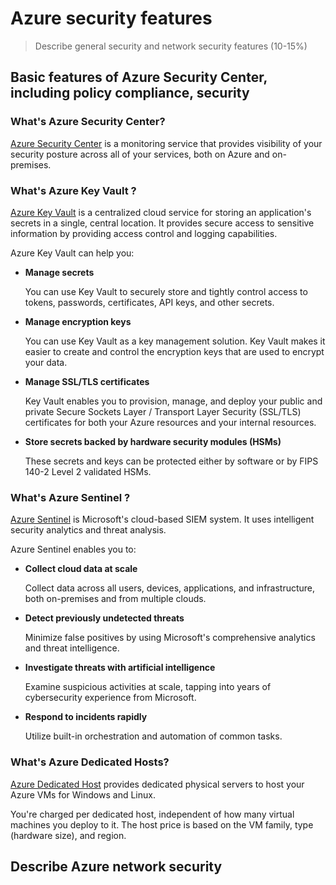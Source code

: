 # Azure security features

> Describe general security and network security features (10-15%)


## Basic features of Azure Security Center, including policy compliance, security

### What's Azure Security Center?

[Azure Security Center](https://docs.microsoft.com/en-us/learn/modules/protect-against-security-threats-azure/2-protect-threats-security-center) is a monitoring service that provides visibility of your security posture across all of your services, both on Azure and on-premises. 

### What's Azure Key Vault ?

[Azure Key Vault](https://docs.microsoft.com/en-us/learn/modules/protect-against-security-threats-azure/4-manage-secrets-key-vault) is a centralized cloud service for storing an application's secrets in a single, central location. It provides secure access to sensitive information by providing access control and logging capabilities.

Azure Key Vault can help you:

-   **Manage secrets**
    
    You can use Key Vault to securely store and tightly control access to tokens, passwords, certificates, API keys, and other secrets.
    
-   **Manage encryption keys**
    
    You can use Key Vault as a key management solution. Key Vault makes it easier to create and control the encryption keys that are used to encrypt your data.
    
-   **Manage SSL/TLS certificates**
    
    Key Vault enables you to provision, manage, and deploy your public and private Secure Sockets Layer / Transport Layer Security (SSL/TLS) certificates for both your Azure resources and your internal resources.
    
-   **Store secrets backed by hardware security modules (HSMs)**
    
    These secrets and keys can be protected either by software or by FIPS 140-2 Level 2 validated HSMs.

###  What's Azure Sentinel ?

[Azure Sentinel](https://docs.microsoft.com/en-us/learn/modules/protect-against-security-threats-azure/3-detect-respond-threats-sentinel) is Microsoft's cloud-based SIEM system. It uses intelligent security analytics and threat analysis.

Azure Sentinel enables you to:

-   **Collect cloud data at scale**
    
    Collect data across all users, devices, applications, and infrastructure, both on-premises and from multiple clouds.
    
-   **Detect previously undetected threats**
    
    Minimize false positives by using Microsoft's comprehensive analytics and threat intelligence.
    
-   **Investigate threats with artificial intelligence**
    
    Examine suspicious activities at scale, tapping into years of cybersecurity experience from Microsoft.
    
-   **Respond to incidents rapidly**
    
    Utilize built-in orchestration and automation of common tasks.
    
### What's Azure Dedicated Hosts?

[Azure Dedicated Host](https://azure.microsoft.com/services/virtual-machines/dedicated-host/) provides dedicated physical servers to host your Azure VMs for Windows and Linux.

You're charged per dedicated host, independent of how many virtual machines you deploy to it. The host price is based on the VM family, type (hardware size), and region.

## Describe Azure network security
